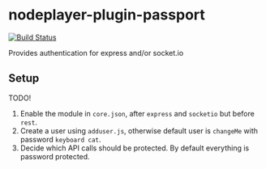 nodeplayer-plugin-passport
==========================

[![Build Status](https://travis-ci.org/FruitieX/nodeplayer-plugin-passport.svg?branch=master)](https://travis-ci.org/FruitieX/nodeplayer-plugin-passport)

Provides authentication for express and/or socket.io

Setup
-----

TODO!

1. Enable the module in `core.json`, after `express` and `socketio` but before `rest`.
2. Create a user using `adduser.js`, otherwise default user is `changeMe` with password `keyboard cat`.
3. Decide which API calls should be protected. By default everything is password protected.
